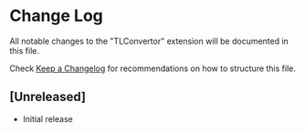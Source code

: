 # Change Log

All notable changes to the "TLConvertor" extension will be documented in this file.

Check [Keep a Changelog](http://keepachangelog.com/) for recommendations on how to structure this file.

## [Unreleased]

- Initial release